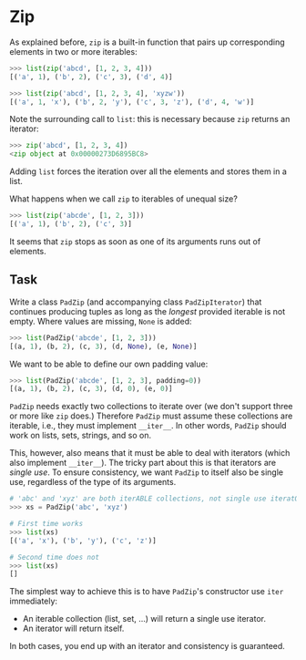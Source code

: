 # Zip

As explained before, `zip` is a built-in function that pairs up corresponding elements in two or more iterables:

```python
>>> list(zip('abcd', [1, 2, 3, 4]))
[('a', 1), ('b', 2), ('c', 3), ('d', 4)]

>>> list(zip('abcd', [1, 2, 3, 4], 'xyzw'))
[('a', 1, 'x'), ('b', 2, 'y'), ('c', 3, 'z'), ('d', 4, 'w')]
```

Note the surrounding call to `list`: this is necessary because `zip` returns an iterator:

```python
>>> zip('abcd', [1, 2, 3, 4])
<zip object at 0x00000273D6895BC8>
```

Adding `list` forces the iteration over all the elements and stores them in a list.

What happens when we call `zip` to iterables of unequal size?

```python
>>> list(zip('abcde', [1, 2, 3]))
[('a', 1), ('b', 2), ('c', 3)]
```

It seems that `zip` stops as soon as one of its arguments runs out of elements.

## Task

Write a class `PadZip` (and accompanying class `PadZipIterator`) that continues producing tuples as long as the _longest_ provided iterable is not empty.
Where values are missing, `None` is added:

```python
>>> list(PadZip('abcde', [1, 2, 3]))
[(a, 1), (b, 2), (c, 3), (d, None), (e, None)]
```

We want to be able to define our own padding value:

```python
>>> list(PadZip('abcde', [1, 2, 3], padding=0))
[(a, 1), (b, 2), (c, 3), (d, 0), (e, 0)]
```

`PadZip` needs exactly two collections to iterate over (we don't support three or more like `zip` does.)
Therefore `PadZip` must assume these collections are iterable, i.e., they must implement `__iter__`.
In other words, `PadZip` should work on lists, sets, strings, and so on.

This, however, also means that it must be able to deal with iterators (which also implement `__iter__`).
The tricky part about this is that iterators are _single use_.
To ensure consistency, we want `PadZip` to itself also be single use, regardless of the type of its arguments.

```python
# 'abc' and 'xyz' are both iterABLE collections, not single use iteratORS
>>> xs = PadZip('abc', 'xyz')

# First time works
>>> list(xs)
[('a', 'x'), ('b', 'y'), ('c', 'z')]

# Second time does not
>>> list(xs)
[]
```

The simplest way to achieve this is to have `PadZip`'s constructor use `iter` immediately:

* An iterable collection (list, set, ...) will return a single use iterator.
* An iterator will return itself.

In both cases, you end up with an iterator and consistency is guaranteed.

